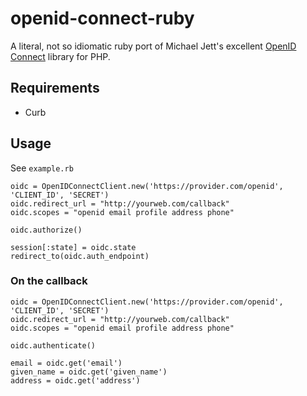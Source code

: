 # openid-connect-ruby

A literal, not so idiomatic ruby port of Michael Jett's excellent [OpenID Connect](https://github.com/jumbojett/OpenID-Connect-PHP) library for PHP.

## Requirements
- Curb

## Usage
See `example.rb`
```
oidc = OpenIDConnectClient.new('https://provider.com/openid', 'CLIENT_ID', 'SECRET')
oidc.redirect_url = "http://yourweb.com/callback"
oidc.scopes = "openid email profile address phone"

oidc.authorize()
        
session[:state] = oidc.state
redirect_to(oidc.auth_endpoint)
```

### On the callback
```
oidc = OpenIDConnectClient.new('https://provider.com/openid', 'CLIENT_ID', 'SECRET')
oidc.redirect_url = "http://yourweb.com/callback"
oidc.scopes = "openid email profile address phone"

oidc.authenticate()
        
email = oidc.get('email')
given_name = oidc.get('given_name')
address = oidc.get('address')
```